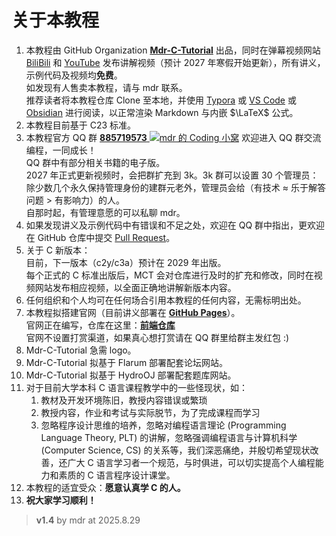 # 关于本教程

1. 本教程由 GitHub Organization [**Mdr-C-Tutorial**](https://github.com/Mdr-C-Tutorial) 出品，同时在弹幕视频网站 [BiliBili](https://www.bilibili.com/) 和 [YouTube](https://youtube.com/) 发布讲解视频（预计 2027 年寒假开始更新），所有讲义，示例代码及视频均**免费**。  
   如发现有人售卖本教程，请与 mdr 联系。  
   推荐读者将本教程仓库 Clone 至本地，并使用 [Typora](https://typora.io/) 或 [VS Code](https://code.visualstudio.com/) 或 [Obsidian](https://obsidian.md/) 进行阅读，以正常渲染 Markdown 与内嵌 $\LaTeX$ 公式。
2. 本教程目前基于 C23 标准。
3. 本教程官方 QQ 群 [**885719573** ![mdr 的 Coding 小窝](https://pub.idqqimg.com/wpa/images/group.png)](https://qm.qq.com/cgi-bin/qm/qr?k=BdVPqTXYNclTbEJ_hr2SQiw_s6HbMKv8&jump_from=webapi&authKey=UY6WSOF1GJQF/32XY/CHluyWUhnS3k3YSga8S0/kIKtcAyqWs+5Ek8RPuWVAVcon) 欢迎进入 QQ 群交流编程，一同成长！  
   QQ 群中有部分相关书籍的电子版。  
   2027 年正式更新视频时，会把群扩充到 3k。3k 群可以设置 30 个管理员：除少数几个永久保持管理身份的建群元老外，管理员会给（有技术 $\approx$ 乐于解答问题 $>$ 有影响力）的人。  
   自那时起，有管理意愿的可以私聊 mdr。
4. 如果发现讲义及示例代码中有错误和不足之处，欢迎在 QQ 群中指出，更欢迎在 GitHub 仓库中提交 [Pull Request](https://github.com/Mdr-C-Tutorial/C/pulls)。
5. 关于 C 新版本：  
   目前，下一版本（c2y/c3a）预计在 2029 年出版。  
   每个正式的 C 标准出版后，MCT 会对仓库进行及时的扩充和修改，同时在视频网站发布相应视频，以全面正确地讲解新版本内容。
6. 任何组织和个人均可在任何场合引用本教程的任何内容，无需标明出处。
7. 本教程拟搭建官网（目前讲义部署在 [**GitHub Pages**](https://mdr.aymao.com/C/)）。  
   官网正在编写，仓库在这里：[**前端仓库**](https://github.com/Mdr-C-Tutorial/WebSite)  
   官网不设置打赏渠道，如果真心想打赏请在 QQ 群里给群主发红包 :)
8. Mdr-C-Tutorial 急需 logo。
9. Mdr-C-Tutorial 拟基于 Flarum 部署配套论坛网站。
10. Mdr-C-Tutorial 拟基于 HydroOJ 部署配套题库网站。
11. 对于目前大学本科 C 语言课程教学中的一些怪现状，如：
    1. 教材及开发环境陈旧，教授内容错误或繁琐
    2. 教授内容，作业和考试与实际脱节，为了完成课程而学习
    3. 忽略程序设计思维的培养，忽略对编程语言理论 (Programming Language Theory, PLT) 的讲解，忽略强调编程语言与计算机科学 (Computer Science, CS) 的关系等，我们深恶痛绝，并殷切希望现状改善，还广大 C 语言学习者一个规范，与时俱进，可以切实提高个人编程能力和素质的 C 语言程序设计课堂。
12. 本教程的适宜受众：**愿意认真学 C 的人。**
13. **祝大家学习顺利！**

> **v1.4** by mdr at 2025.8.29
